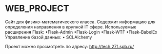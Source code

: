 # WEB_PROJECT
Сайт для физико-математического класса.
Содержит информацию для определения направления в крупной IT сфере.
Используемые расширения Flask:
•Flask-Admin
•Flask-Login
•Flask-WTF
•Flask-BabelEx
Управление базой данных:
• SCLAlchemy

Проект можно просмотреть по адресу:
http://tech.271.spb.ru/
